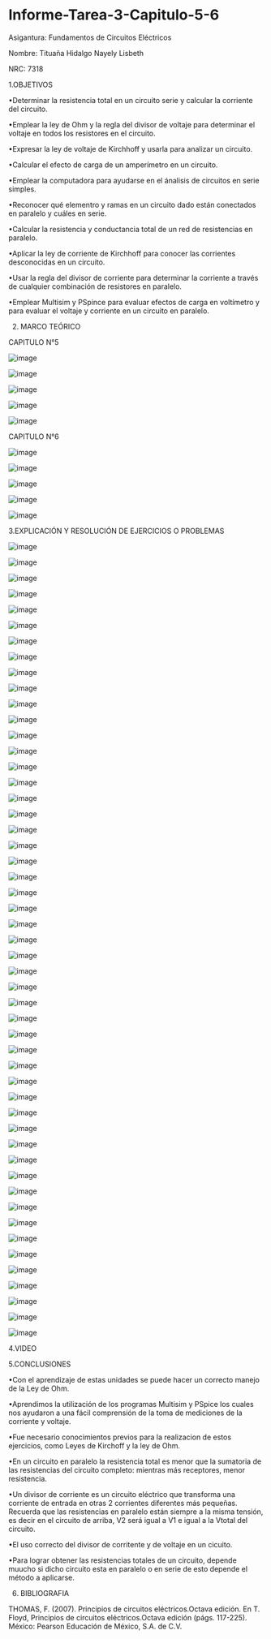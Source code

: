 # Informe-Tarea-3-Capitulo-5-6

Asigantura: Fundamentos de Circuitos Eléctricos

Nombre: Tituaña Hidalgo Nayely Lisbeth 

NRC: 7318

1.OBJETIVOS

 •Determinar la resistencia total en un circuito serie y calcular la corriente del circuito.

 •Emplear la ley de Ohm y la regla del divisor de voltaje para determinar el voltaje en todos los resistores en el circuito.

 •Expresar la ley de voltaje de Kirchhoff y usarla para analizar un circuito.

 •Calcular el efecto de carga de un amperímetro en un circuito.

 •Emplear la computadora para ayudarse en el ánalisis de circuitos en serie simples.

 •Reconocer qué elementro y ramas en un circuito dado están conectados en paralelo y cuáles en serie.

 •Calcular la resistencia y conductancia total de un red de resistencias en paralelo.

 •Aplicar la ley de corriente de Kirchhoff para conocer las corrientes desconocidas en un circuito.

 •Usar la regla del divisor de corriente para determinar la corriente a través de cualquier combinación de resistores en paralelo.

 •Emplear Multisim y PSpince para evaluar efectos de carga en voltímetro y para evaluar el voltaje y corriente en un circuito en paralelo.
 
 2. MARCO TEÓRICO
 
 CAPITULO N°5
 
 ![image](https://user-images.githubusercontent.com/105722861/171088623-da85cdab-bcb1-4f2d-b12e-95753a194742.png)
 
 ![image](https://user-images.githubusercontent.com/105722861/171093118-e29e052d-968c-4913-9b09-1dc2188cd896.png)

![image](https://user-images.githubusercontent.com/105722861/171098061-9f93446b-1c2d-4820-b5ab-2305221ec68a.png)

![image](https://user-images.githubusercontent.com/105722861/171101579-b156638e-4174-4e2e-a7f5-47beea7d2377.png)

![image](https://user-images.githubusercontent.com/105722861/171550165-0f35faaa-b392-45ca-b411-59abeb7d5c25.png)

CAPITULO N°6

![image](https://user-images.githubusercontent.com/105722861/171742936-ce0403e6-765e-47d2-b3b3-75d163f2bb36.png)

![image](https://user-images.githubusercontent.com/105722861/171559415-a33f41c1-a077-4354-aad8-9eb6889325e5.png)

![image](https://user-images.githubusercontent.com/105722861/171570517-1751d11c-fe40-427e-876a-04f2052a8097.png)

 ![image](https://user-images.githubusercontent.com/105722861/171736196-c882ddf5-e2a0-4dd8-ac3e-7adae021a449.png)

![image](https://user-images.githubusercontent.com/105722861/171742215-4ed404f4-1ddb-4de0-92de-f6a0d8e5644e.png)

 3.EXPLICACIÓN Y RESOLUCIÓN DE EJERCICIOS O PROBLEMAS
 
 ![image](https://user-images.githubusercontent.com/105722861/171798548-6aebac5a-e5b9-428d-b6e0-b32498561d0a.png)

![image](https://user-images.githubusercontent.com/105722861/171798669-818492a3-24c0-49fc-9597-e64f31b0696b.png)

![image](https://user-images.githubusercontent.com/105722861/171799190-acb8cd76-8c1c-401b-9cc6-8dc29fec830a.png)

![image](https://user-images.githubusercontent.com/105722861/171799482-30ed350b-86df-45ee-b96e-14e0d083f7f9.png)

![image](https://user-images.githubusercontent.com/105722861/171799642-6b33e126-cd16-4d5b-a6e7-01a6efdddf3c.png)

![image](https://user-images.githubusercontent.com/105722861/171799867-845c4df6-cbee-4a6d-9f70-eefe7212cae3.png)

![image](https://user-images.githubusercontent.com/105722861/171800205-73876a48-971d-48db-bfb2-1803e1a19d99.png)

![image](https://user-images.githubusercontent.com/105722861/171800285-5f858b9d-d4d1-4ad7-bd8c-598dc66bf87c.png)

![image](https://user-images.githubusercontent.com/105722861/171800457-6684007d-27f0-4b24-9793-fb8fd559e982.png)

![image](https://user-images.githubusercontent.com/105722861/171800656-f863fc3d-c1c3-4757-9d37-a8214869c0ad.png)

![image](https://user-images.githubusercontent.com/105722861/171801172-1dc94966-007c-46d7-951e-449227841264.png)

![image](https://user-images.githubusercontent.com/105722861/171801289-ead4ba4e-de35-4b13-8fc1-0eabd3eff634.png)

![image](https://user-images.githubusercontent.com/105722861/171801401-743a50b8-1b87-4fff-9d6b-cae2724602df.png)

![image](https://user-images.githubusercontent.com/105722861/171801495-329fc87d-5912-4909-a132-6935a0721144.png)

![image](https://user-images.githubusercontent.com/105722861/171801592-7eb42e4b-2e8f-48c2-a623-437bb441674b.png)

![image](https://user-images.githubusercontent.com/105722861/171801870-93524f05-dbf1-4d52-abcb-8c9aad3a734b.png)

![image](https://user-images.githubusercontent.com/105722861/171801988-e22b936c-c4ff-4832-93ac-e04a6180ac67.png)

![image](https://user-images.githubusercontent.com/105722861/171802143-f131abf6-6aed-461d-bea8-b900658eee10.png)

![image](https://user-images.githubusercontent.com/105722861/171802332-d70d0b2c-2488-4f4f-8739-13a9ebfee08f.png)

![image](https://user-images.githubusercontent.com/105722861/171802540-33e0b03b-4b55-468c-987b-5a630f04f625.png)

![image](https://user-images.githubusercontent.com/105722861/171802706-13df0e9d-c1c1-4fc3-8c8c-5ead9497930a.png)

![image](https://user-images.githubusercontent.com/105722861/171802865-b59e17f7-a68f-4f0c-9d23-11e7b66fd593.png)

![image](https://user-images.githubusercontent.com/105722861/171803065-b90f2287-75c4-428f-ad22-6933a0ee8b57.png)

![image](https://user-images.githubusercontent.com/105722861/171803156-718fe2c8-909f-4b5b-bf2d-6a385a550f38.png)

![image](https://user-images.githubusercontent.com/105722861/171803300-ade0ebe2-9536-4e34-a635-614a94726134.png)

![image](https://user-images.githubusercontent.com/105722861/171803415-0b87b0f1-210d-41b0-b88f-c402f375cd0e.png)

![image](https://user-images.githubusercontent.com/105722861/171803555-9b256389-a37e-4d3c-9d39-3072c993a71f.png)

![image](https://user-images.githubusercontent.com/105722861/171803779-be8effea-9211-48d0-95ae-ab9fd3dfdf62.png)

![image](https://user-images.githubusercontent.com/105722861/171803880-0f9abcba-56d7-4126-bf5a-8038ce5d5a14.png)

![image](https://user-images.githubusercontent.com/105722861/171804025-7a52595c-3e1b-495f-8643-4b2d74ca49cd.png)

![image](https://user-images.githubusercontent.com/105722861/171804114-30e1fe12-f196-4974-b936-390265019b41.png)

![image](https://user-images.githubusercontent.com/105722861/171804369-f81abc8e-1577-4718-90a1-421532ac9dcc.png)

![image](https://user-images.githubusercontent.com/105722861/171804551-4d0c9c5e-b600-4420-b96c-756480a23b2c.png)

![image](https://user-images.githubusercontent.com/105722861/171804690-75edcaca-9577-4de2-9c5a-36a17ed8cdfd.png)

![image](https://user-images.githubusercontent.com/105722861/171804809-040ef3ea-b841-403b-a9f2-7be18fb074bc.png)

![image](https://user-images.githubusercontent.com/105722861/171804971-a2a94b2b-d90b-42ba-8140-35c24fde9963.png)

![image](https://user-images.githubusercontent.com/105722861/171805047-88207297-789b-407d-bf44-fda5aeb78504.png)

![image](https://user-images.githubusercontent.com/105722861/171805182-b19a2241-6c84-4236-8b37-d5e9e283026b.png)

![image](https://user-images.githubusercontent.com/105722861/171805343-75b2d92c-a862-4c90-88b4-48b05df8a09b.png)

![image](https://user-images.githubusercontent.com/105722861/171805439-7f627d04-8bbb-456d-bbdb-9cffd65d9003.png)

![image](https://user-images.githubusercontent.com/105722861/171805630-b9c95e9f-b63f-46c1-8b46-7c5ef5416c1e.png)

![image](https://user-images.githubusercontent.com/105722861/171805821-c15eb150-e6f6-4cc3-8fc2-16528bd52f41.png)

![image](https://user-images.githubusercontent.com/105722861/171806082-f588e821-072c-43ec-b6d4-98968984196e.png)

![image](https://user-images.githubusercontent.com/105722861/171806287-8940b208-8138-428b-9dd0-a176fdaba484.png)

![image](https://user-images.githubusercontent.com/105722861/171806418-1526f62e-0912-4dfb-9ced-024150c25233.png)

![image](https://user-images.githubusercontent.com/105722861/171806547-a2dba300-0653-42af-906c-095ae78ec90c.png)

![image](https://user-images.githubusercontent.com/105722861/171806653-b706447f-d149-48a8-ba8b-636ca17de76c.png)

![image](https://user-images.githubusercontent.com/105722861/171806750-ddd01b26-3858-4057-a2d1-a27385c2bd88.png)

![image](https://user-images.githubusercontent.com/105722861/171806903-bbef0491-840c-4b54-8573-3026eeeb7f73.png)

![image](https://user-images.githubusercontent.com/105722861/171807016-b5e8b8f8-7c3e-443a-a57e-58a235b9350b.png)

![image](https://user-images.githubusercontent.com/105722861/171807256-75fa8278-e9ea-405d-9f4f-69f6787343f3.png)

4.VIDEO
 
5.CONCLUSIONES 
 
•Con el aprendizaje de estas unidades se puede hacer un correcto manejo de la Ley de Ohm.

•Aprendimos la utilización de los programas Multisim y PSpice los cuales nos ayudaron a una fácil comprensión de la toma de mediciones de la corriente y voltaje.

•Fue necesario conocimientos previos para la realizacion de estos ejercicios, como Leyes de Kirchoff y la ley de Ohm.

•En un circuito en paralelo la resistencia total es menor que la sumatoria de las resistencias del circuito completo: mientras más receptores, menor resistencia.

•Un divisor de corriente es un circuito eléctrico que transforma una corriente de entrada en otras 2 corrientes diferentes más pequeñas. Recuerda que las resistencias en paralelo están siempre a la misma tensión, es decir en el circuito de arriba, V2 será igual a V1 e igual a la Vtotal del circuito.

•El uso correcto del divisor de corritente y de voltaje en un cicuito.

•Para lograr obtener las resistencias totales de un circuito, depende muucho si dicho circuito esta en paralelo o en serie de esto depende el método a aplicarse.
 
 6. BIBLIOGRAFIA
 
THOMAS, F. (2007). Principios de circuitos eléctricos.Octava edición. En T. Floyd, Principios de circuitos eléctricos.Octava edición (págs. 117-225). México: Pearson Educación de México, S.A. de C.V.

